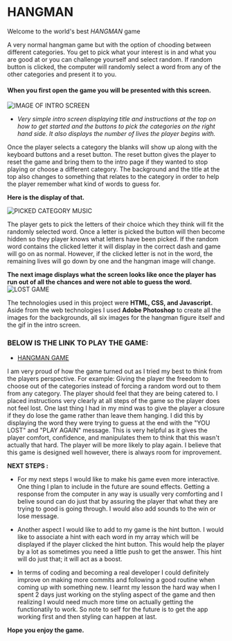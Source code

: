 # __HANGMAN__

Welcome to the world's best _HANGMAN_ game

A very normal hangman game but with the option of chooding between different categories. You get to pick what your interest is in and what you are good at or you can challenge yourself and select random. If random button is clicked, the computer will randomly select a word from any of the other categories and present it to you. 



#### __When you first open the game you will be presented with this screen.__

![IMAGE OF INTRO SCREEN](https://i.imgur.com/TjkzXQG.png)
 * _Very simple intro screen displaying title and instructions at the top on how to get started and the buttons to pick the categories on the right hand side. It also displays the number of lives the player begins with._

 Once the player selects a category the blanks will show up along with the keyboard buttons and a reset button. The reset button gives the player to reset the game and bring them to the intro page if they wanted to stop playing or choose a different category. The background and the title at the top also changes to something that relates to the category in order to help the player remember what kind of words to guess for. 

__Here is the display of that.__

![PICKED CATEGORY MUSIC](https://i.imgur.com/0fCQygw.png)

The player gets to pick the letters of their choice which they think will fit the randomly selected word. Once a letter is picked the button will then become hidden so they player knows what letters have been picked. If the random word contains the clicked letter it will display in the correct dash and game will go on as normal. However, if the  clicked letter is not in the word, the remaining lives will go down by one and the hangman image will change. 

__The next image displays what the screen looks like once the player has run out of all the chances and were not able to guess the word.__
![LOST GAME](https://i.imgur.com/iwIpmy8.png)

The technologies used in this project were __HTML, CSS, and Javascript.__ Aside from the web technologies I used __Adobe Photoshop__ to create all the images for the backgrounds, all six images for the hangman figure itself and the gif in the intro screen. 

### BELOW IS THE LINK TO PLAY THE GAME:
*  [HANGMAN GAME](https://prabhjeevan.github.io/project_1_hangman/)

I am very proud of how the game turned out as I tried my best to think from the players perspective. For example: Giving the player the freedom to choose out of the categories instead of forcing a random word out to them from any category. The player should feel that they are being catered to. I placed instructions very clearly at all steps of the game so the player does not feel lost. One last thing I had in my mind was to give the player a closure if they do lose the game rather than leave them hanging. I did this by displaying the word they were trying to guess at the end with the "YOU LOST" and "PLAY AGAIN" message. This is very helpful as it gives the player comfort, confidence, and manipulates them to think that this wasn't actually that hard. The player will be more likely to play again. I believe that this game is designed well however, there is always room for improvement. 

__NEXT STEPS :__
* For my next steps I would like to make his game even more interactive. One thing I plan to include in the future are sound effects. Getting a response from the computer in any way is usually very comforting and I belive sound can do just that by assuring the player that what they are trying to good is going through. I would also add sounds to the win or lose message. 

* Another aspect I would like to add to my game is the hint button. I would like to associate a hint with each word in my array which will be displayed if the player clicked the hint button. This would help the player by a lot as sometimes you need a little push to get the answer. This hint will do just that; it will act as a boost. 

* In terms of coding and becoming a real developer I could definitely improve on making more commits and following a good routine when coming up with something new. I learnt my lesson the hard way when I spent 2 days just working on the styling aspect of the game and then realizing I would need much more time on actually getting the functionatily to work. So note to self for the future is to get the app working first and then styling can happen at last. 

__Hope you enjoy the game.__


